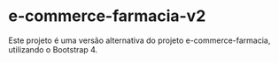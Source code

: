 # e-commerce-farmacia-v2

Este projeto é uma versão alternativa do projeto e-commerce-farmacia, utilizando o Bootstrap 4.